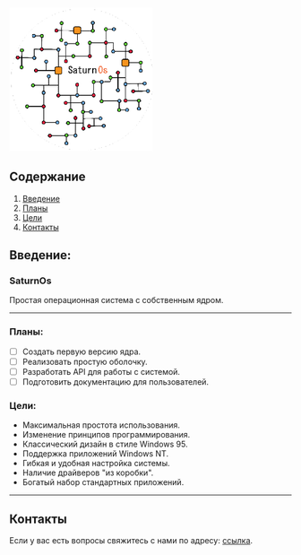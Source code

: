### <img src="/icon/SaturnOS.png" alt="icon" width="256">



## Содержание
1. [Введение](#введение)  
2. [Планы](#Планы)  
3. [Цели](#Цели)  
4. [Контакты](#Контакты) 

## Введение:
### SaturnOs

Простая операционная система с собственным ядром. 

---

### **Планы:**
- [ ] Создать первую версию ядра.
- [ ] Реализовать простую оболочку.
- [ ] Разработать API для работы с системой.
- [ ] Подготовить документацию для пользователей.

### **Цели:**
- Максимальная простота использования.
- Изменение принципов программирования.
- Классический дизайн в стиле Windows 95.
- Поддержка приложений Windows NT.
- Гибкая и удобная настройка системы.
- Наличие драйверов "из коробки".
- Богатый набор стандартных приложений.

---

## Контакты
Если у вас есть вопросы свяжитесь с нами по адресу: [ссылка](https://t.me/YaroPe1).
